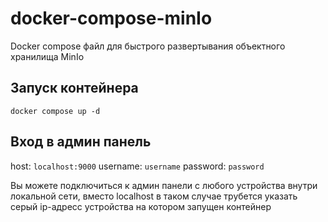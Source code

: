 # docker-compose-minIo
Docker compose файл для быстрого развертывания объектного хранилища MinIo

## Запуск контейнера
`docker compose up -d`

## Вход в админ панель
host: `localhost:9000`
username: `username`
password: `password`

Вы можете подключиться к админ панели с любого устройства внутри локальной сети, вместо localhost в таком случае трубется указать серый ip-адресс устройства на котором запущен контейнер
